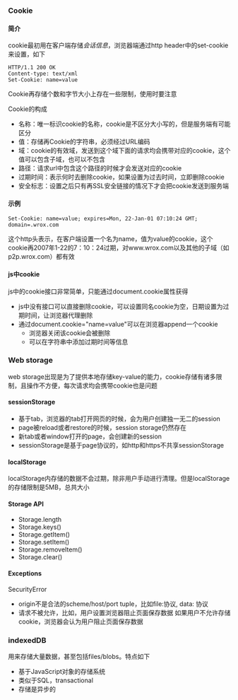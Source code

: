 ### Cookie
#### 简介
cookie最初用在客户端存储*会话信息*，浏览器端通过http header中的set-cookie来设置，如下
```text
HTTP/1.1 200 OK
Content-type: text/xml
Set-Cookie: name=value
```

Cookie再存储个数和字节大小上存在一些限制，使用时要注意


Cookie的构成
- 名称：唯一标识cookie的名称，cookie是不区分大小写的，但是服务端有可能区分
- 值：存储再Cookie的字符串，必须经过URL编码
- 域：cookie的有效域，发送到这个域下面的请求均会携带对应的cookie，这个值可以包含子域，也可以不包含
- 路径：请求url中包含这个路径的时候才会发送对应的cookie
- 过期时间：表示何时去删除cookie，如果设置为过去时间，立即删除cookie
- 安全标志：设置之后只有再SSL安全链接的情况下才会把cookie发送到服务端

#### 示例
```text
Set-Cookie: name=value; expires=Mon, 22-Jan-01 07:10:24 GMT; domain=.wrox.com
```
这个http头表示，在客户端设置一个名为name，值为value的cookie，这个cookie再2007年1-22的7：10：24过期，对www.wrox.com以及其他的子域（如p2p.wrox.com）都有效

#### js中cookie
js中的cookie接口非常简单，只能通过document.cookie属性获得
- js中没有接口可以直接删除cookie，可以设置同名cookie为空，日期设置为过期时间，让浏览器代理删除
- 通过document.cookie="name=value"可以在浏览器append一个cookie
  - 浏览器关闭该cookie会被删除
  - 可以在字符串中添加过期时间等信息

### Web storage
web storage出现是为了提供本地存储key-value的能力，cookie存储有诸多限制，且操作不方便，每次请求均会携带cookie也是问题

#### sessionStorage
- 基于tab，浏览器的tab打开网页的时候，会为用户创建独一无二的session
- page被reload或者restore的时候，session storage仍然存在
- 新tab或者window打开的page，会创建新的session
- sessionStorage是基于page协议的，如http和https不共享sessionStorage

#### localStorage
localStorage内存储的数据不会过期，除非用户手动进行清理。但是localStorage的存储限制是5MB，总共大小

#### Storage API
- Storage.length
- Storage.keys()
- Storage.getItem()
- Storage.setItem()
- Storage.removeItem()
- Storage.clear()

#### Exceptions
SecurityError
- origin不是合法的scheme/host/port tuple，比如file:协议, data: 协议
- 请求不被允许，比如，用户设置浏览器阻止页面保存数据
如果用户不允许存储cookie，浏览器会认为用户阻止页面保存数据

### indexedDB
用来存储大量数据，甚至包括files/blobs。特点如下
- 基于JavaScript对象的存储系统
- 类似于SQL，transactional
- 存储是异步的
